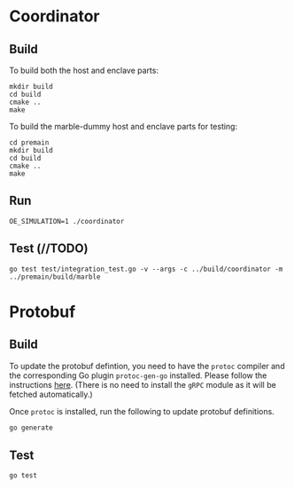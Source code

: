 # Coordinator
## Build
To build both the host and enclave parts:
```
mkdir build
cd build
cmake ..
make 
```

To build the marble-dummy host and enclave parts for testing:
```
cd premain
mkdir build
cd build
cmake ..
make 
```

## Run
```
OE_SIMULATION=1 ./coordinator
```
## Test (//TODO)
```
go test test/integration_test.go -v --args -c ../build/coordinator -m ../premain/build/marble
```

# Protobuf
## Build

To update the protobuf defintion, you need to have the `protoc` compiler and the corresponding Go plugin `protoc-gen-go` installed. Please follow the instructions [here](https://grpc.io/docs/quickstart/go/). (There is no need to install the `gRPC` module as it will be fetched automatically.)

Once `protoc` is installed, run the following to update protobuf definitions.
```bash
go generate
```

## Test

```
go test
```
